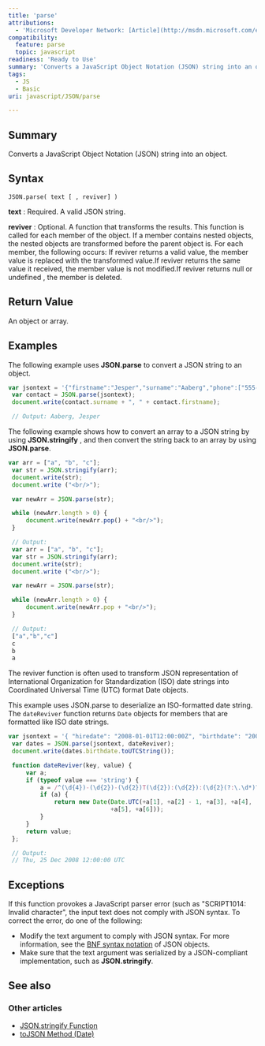 ```yaml
---
title: 'parse'
attributions:
  - 'Microsoft Developer Network: [Article](http://msdn.microsoft.com/en-us/library/ie/cc836466(v=vs.94).aspx)'
compatibility:
  feature: parse
  topic: javascript
readiness: 'Ready to Use'
summary: 'Converts a JavaScript Object Notation (JSON) string into an object.'
tags:
  - JS
  - Basic
uri: javascript/JSON/parse

---
```

## Summary

Converts a JavaScript Object Notation (JSON) string into an object.

## Syntax

    JSON.parse( text [ , reviver] )

**text**
:   Required. A valid JSON string.

**reviver**
:   Optional. A function that transforms the results. This function is called for each member of the object. If a member contains nested objects, the nested objects are transformed before the parent object is. For each member, the following occurs: If reviver returns a valid value, the member value is replaced with the transformed value.If reviver returns the same value it received, the member value is not modified.If reviver returns null or undefined , the member is deleted.

## Return Value

An object or array.

## Examples

The following example uses **JSON.parse** to convert a JSON string to an object.

``` js
var jsontext = '{"firstname":"Jesper","surname":"Aaberg","phone":["555-0100","555-0120"]}';
 var contact = JSON.parse(jsontext);
 document.write(contact.surname + ", " + contact.firstname);

 // Output: Aaberg, Jesper
```

The following example shows how to convert an array to a JSON string by using **JSON.stringify** , and then convert the string back to an array by using **JSON.parse**.

``` js
var arr = ["a", "b", "c"];
 var str = JSON.stringify(arr);
 document.write(str);
 document.write ("<br/>");

 var newArr = JSON.parse(str);

 while (newArr.length > 0) {
     document.write(newArr.pop() + "<br/>");
 }

 // Output:
 var arr = ["a", "b", "c"];
 var str = JSON.stringify(arr);
 document.write(str);
 document.write ("<br/>");

 var newArr = JSON.parse(str);

 while (newArr.length > 0) {
     document.write(newArr.pop + "<br/>");
 }

 // Output:
 ["a","b","c"]
 c
 b
 a
```

The reviver function is often used to transform JSON representation of International Organization for Standardization (ISO) date strings into Coordinated Universal Time (UTC) format Date objects.

This example uses JSON.parse to deserialize an ISO-formatted date string. The `dateReviver` function returns `Date` objects for members that are formatted like ISO date strings.

``` js
var jsontext = '{ "hiredate": "2008-01-01T12:00:00Z", "birthdate": "2008-12-25T12:00:00Z" }';
 var dates = JSON.parse(jsontext, dateReviver);
 document.write(dates.birthdate.toUTCString());

 function dateReviver(key, value) {
     var a;
     if (typeof value === 'string') {
         a = /^(\d{4})-(\d{2})-(\d{2})T(\d{2}):(\d{2}):(\d{2}(?:\.\d*)?)Z$/.exec(value);
         if (a) {
             return new Date(Date.UTC(+a[1], +a[2] - 1, +a[3], +a[4],
                             +a[5], +a[6]));
         }
     }
     return value;
 };

 // Output:
 // Thu, 25 Dec 2008 12:00:00 UTC
```

## Exceptions

If this function provokes a JavaScript parser error (such as "SCRIPT1014: Invalid character", the input text does not comply with JSON syntax. To correct the error, do one of the following:

-   Modify the text argument to comply with JSON syntax. For more information, see the [BNF syntax notation](http://go.microsoft.com/fwlink/?LinkId=125203) of JSON objects.
-   Make sure that the text argument was serialized by a JSON-compliant implementation, such as **JSON.stringify**.

## See also

### Other articles

-   [JSON.stringify Function](/javascript/JSON/stringify)
-   [toJSON Method (Date)](/javascript/Date/toJSON)


